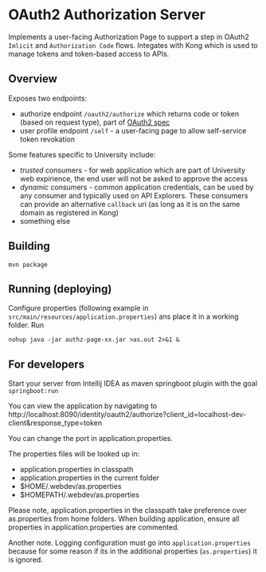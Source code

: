 # OAuth2 Authorization Server 

Implements a user-facing Authorization Page to support a step in OAuth2 `Imlicit` and `Authorization Code` flows. Integates with Kong which is used to manage tokens and token-based access to APIs.

## Overview  

Exposes two endpoints:

 * authorize endpoint `/oauth2/authorize` which returns code or token (based on request type), part of [OAuth2 spec](https://tools.ietf.org/html/rfc6749#section-3.1)
 * user profile endpoint `/self` - a user-facing page to allow self-service token revokation

Some features specific to University include:

 * *trusted* consumers - for web application which are part of University web expirience, the end user will not be asked to approve the access
 * *dynamic* consumers - common application credentials, can be used by any consumer and typically used on API Explorers. These consumers can provide an alternative `callback` uri (as long as it is on the same domain as registered in Kong)
 * something else
 

## Building

    mvn package

## Running (deploying)

Configure properties (following example in `src/main/resources/application.properties`) ans place it in a working folder. Run

    nohup java -jar authz-page-xx.jar >as.out 2>&1 &

## For developers

Start your server from Intellij IDEA as maven springboot plugin with the goal `springboot:run`

You can view the application by navigating to
http://localhost:8090/identity/oauth2/authorize?client_id=localhost-dev-client&response_type=token

You can change the port in application.properties.

The properties files will be looked up in:

 * application.properties in classpath
 * application.properties in the current folder
 * $HOME/.webdev/as.properties
 * $HOMEPATH/.webdev/as.properties

Please note, application.properties in the classpath take preference 
over as.properties from home folders. When building application,
ensure all properties in application.properties are commented.

Another note. Logging configuration must go into `application.properties` because for some reason if its in the additional properties (`as.properties`) it is ignored. 